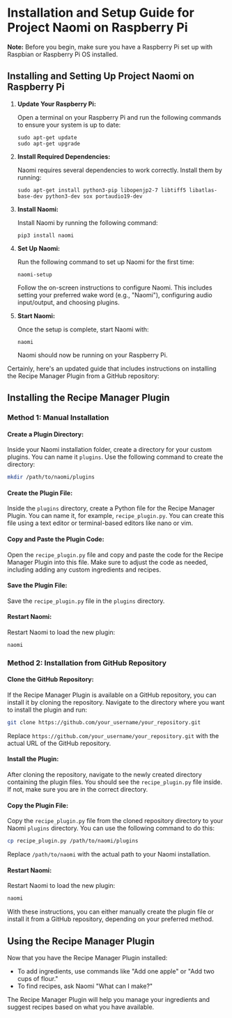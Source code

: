 # Installation and Setup Guide for Project Naomi on Raspberry Pi

**Note:** Before you begin, make sure you have a Raspberry Pi set up with Raspbian or Raspberry Pi OS installed.

## Installing and Setting Up Project Naomi on Raspberry Pi

1. **Update Your Raspberry Pi:**

   Open a terminal on your Raspberry Pi and run the following commands to ensure your system is up to date:

   ```shell
   sudo apt-get update
   sudo apt-get upgrade
   ```

2. **Install Required Dependencies:**

   Naomi requires several dependencies to work correctly. Install them by running:

   ```shell
   sudo apt-get install python3-pip libopenjp2-7 libtiff5 libatlas-base-dev python3-dev sox portaudio19-dev
   ```

3. **Install Naomi:**

   Install Naomi by running the following command:

   ```shell
   pip3 install naomi
   ```

4. **Set Up Naomi:**

   Run the following command to set up Naomi for the first time:

   ```shell
   naomi-setup
   ```

   Follow the on-screen instructions to configure Naomi. This includes setting your preferred wake word (e.g., "Naomi"), configuring audio input/output, and choosing plugins.

5. **Start Naomi:**

   Once the setup is complete, start Naomi with:

   ```shell
   naomi
   ```

   Naomi should now be running on your Raspberry Pi.

Certainly, here's an updated guide that includes instructions on installing the Recipe Manager Plugin from a GitHub repository:

## Installing the Recipe Manager Plugin

### Method 1: Manual Installation

#### Create a Plugin Directory:

Inside your Naomi installation folder, create a directory for your custom plugins. You can name it `plugins`. Use the following command to create the directory:

```bash
mkdir /path/to/naomi/plugins
```

#### Create the Plugin File:

Inside the `plugins` directory, create a Python file for the Recipe Manager Plugin. You can name it, for example, `recipe_plugin.py`. You can create this file using a text editor or terminal-based editors like nano or vim.

#### Copy and Paste the Plugin Code:

Open the `recipe_plugin.py` file and copy and paste the code for the Recipe Manager Plugin into this file. Make sure to adjust the code as needed, including adding any custom ingredients and recipes.

#### Save the Plugin File:

Save the `recipe_plugin.py` file in the `plugins` directory.

#### Restart Naomi:

Restart Naomi to load the new plugin:

```bash
naomi
```

### Method 2: Installation from GitHub Repository

#### Clone the GitHub Repository:

If the Recipe Manager Plugin is available on a GitHub repository, you can install it by cloning the repository. Navigate to the directory where you want to install the plugin and run:

```bash
git clone https://github.com/your_username/your_repository.git
```

Replace `https://github.com/your_username/your_repository.git` with the actual URL of the GitHub repository.

#### Install the Plugin:

After cloning the repository, navigate to the newly created directory containing the plugin files. You should see the `recipe_plugin.py` file inside. If not, make sure you are in the correct directory.

#### Copy the Plugin File:

Copy the `recipe_plugin.py` file from the cloned repository directory to your Naomi `plugins` directory. You can use the following command to do this:

```bash
cp recipe_plugin.py /path/to/naomi/plugins
```

Replace `/path/to/naomi` with the actual path to your Naomi installation.

#### Restart Naomi:

Restart Naomi to load the new plugin:

```bash
naomi
```

With these instructions, you can either manually create the plugin file or install it from a GitHub repository, depending on your preferred method.

## Using the Recipe Manager Plugin

Now that you have the Recipe Manager Plugin installed:

- To add ingredients, use commands like "Add one apple" or "Add two cups of flour."
- To find recipes, ask Naomi "What can I make?"

The Recipe Manager Plugin will help you manage your ingredients and suggest recipes based on what you have available.
```
